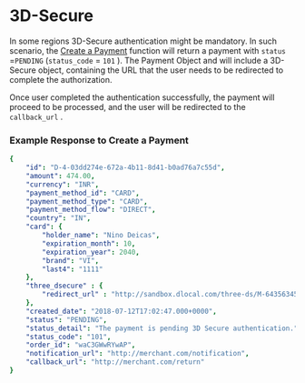 # 3D-Secure

In some regions 3D-Secure authentication might be mandatory. In such scenario, the [Create a Payment](https://docs.dlocal.com/api-documentation/payins-api-reference/payments#create-a-payment) function will return a payment with `status` =`PENDING` \(`status_code` = `101` \). The Payment Object and will include a 3D-Secure object, containing the URL that the user needs to be redirected to complete the authorization.

Once user completed the authentication successfully, the payment will proceed to be processed, and the user will be redirected to the `callback_url` .

### Example Response to Create a Payment <a id="example-response-to-create-a-payment"></a>

```yaml
{
    "id": "D-4-03dd274e-672a-4b11-8d41-b0ad76a7c55d",
    "amount": 474.00,
    "currency": "INR",
    "payment_method_id": "CARD",
    "payment_method_type": "CARD",
    "payment_method_flow": "DIRECT",
    "country": "IN",
    "card": {
        "holder_name": "Nino Deicas",
        "expiration_month": 10,
        "expiration_year": 2040,
        "brand": "VI",
        "last4": "1111"
    },
    "three_dsecure" : {
        "redirect_url" : "http://sandbox.dlocal.com/three-ds/M-64356345634587b3495"
    },
    "created_date": "2018-07-12T17:02:47.000+0000",
    "status": "PENDING",
    "status_detail": "The payment is pending 3D Secure authentication.",
    "status_code": "101",
    "order_id": "waC3GWwRYwAP",
    "notification_url": "http://merchant.com/notification",
    "callback_url": "http://merchant.com/return"
}
```

